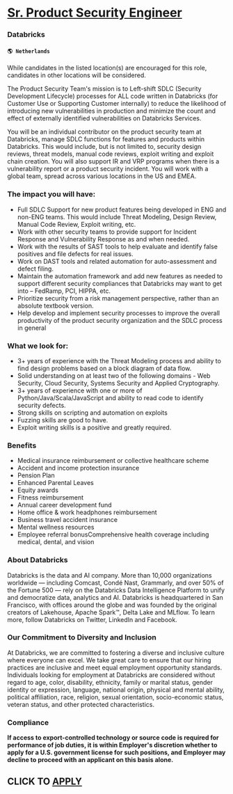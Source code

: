 # [Sr. Product Security Engineer](https://www.remotewlb.com/apply/sr-product-security-engineer-85552)  
### Databricks  
#### `🌎 Netherlands`  

While candidates in the listed location(s) are encouraged for this role, candidates in other locations will be considered.

The Product Security Team's mission is to Left-shift SDLC (Security Development Lifecycle) processes for ALL code written in Databricks (for Customer Use or Supporting Customer internally) to reduce the likelihood of introducing new vulnerabilities in production and minimize the count and effect of externally identified vulnerabilities on Databricks Services.

You will be an individual contributor on the product security team at Databricks, manage SDLC functions for features and products within Databricks. This would include, but is not limited to, security design reviews, threat models, manual code reviews, exploit writing and exploit chain creation. You will also support IR and VRP programs when there is a vulnerability report or a product security incident. You will work with a global team, spread across various locations in the US and EMEA.

### The impact you will have:

  * Full SDLC Support for new product features being developed in ENG and non-ENG teams. This would include Threat Modeling, Design Review, Manual Code Review, Exploit writing, etc.
  * Work with other security teams to provide support for Incident Response and Vulnerability Response as and when needed.
  * Work with the results of SAST tools to help evaluate and identify false positives and file defects for real issues.
  * Work on DAST tools and related automation for auto-assessment and defect filing.
  * Maintain the automation framework and add new features as needed to support different security compliances that Databricks may want to get into – FedRamp, PCI, HIPPA, etc.
  * Prioritize security from a risk management perspective, rather than an absolute textbook version.
  * Help develop and implement security processes to improve the overall productivity of the product security organization and the SDLC process in general

### What we look for:

  * 3+ years of experience with the Threat Modeling process and ability to find design problems based on a block diagram of data flow.
  * Solid understanding on at least two of the following domains - Web Security, Cloud Security, Systems Security and Applied Cryptography.
  * 3+ years of experience with one or more of Python/Java/Scala/JavaScript and ability to read code to identify security defects.
  * Strong skills on scripting and automation on exploits
  * Fuzzing skills are good to have.
  * Exploit writing skills is a positive and greatly required.

### Benefits

  * Medical insurance reimbursement or collective healthcare scheme
  * Accident and income protection insurance
  * Pension Plan
  * Enhanced Parental Leaves
  * Equity awards
  * Fitness reimbursement
  * Annual career development fund
  * Home office & work headphones reimbursement
  * Business travel accident insurance
  * Mental wellness resources
  * Employee referral bonusComprehensive health coverage including medical, dental, and vision

### About Databricks

Databricks is the data and AI company. More than 10,000 organizations worldwide — including Comcast, Condé Nast, Grammarly, and over 50% of the Fortune 500 — rely on the Databricks Data Intelligence Platform to unify and democratize data, analytics and AI. Databricks is headquartered in San Francisco, with offices around the globe and was founded by the original creators of Lakehouse, Apache Spark™, Delta Lake and MLflow. To learn more, follow Databricks on Twitter, LinkedIn and Facebook.

### Our Commitment to Diversity and Inclusion

At Databricks, we are committed to fostering a diverse and inclusive culture where everyone can excel. We take great care to ensure that our hiring practices are inclusive and meet equal employment opportunity standards. Individuals looking for employment at Databricks are considered without regard to age, color, disability, ethnicity, family or marital status, gender identity or expression, language, national origin, physical and mental ability, political affiliation, race, religion, sexual orientation, socio-economic status, veteran status, and other protected characteristics.

### Compliance

 **If access to export-controlled technology or source code is required for performance of job duties, it is within Employer's discretion whether to apply for a U.S. government license for such positions, and Employer may decline to proceed with an applicant on this basis alone.**

  
## CLICK TO [APPLY](https://www.remotewlb.com/apply/sr-product-security-engineer-85552)

